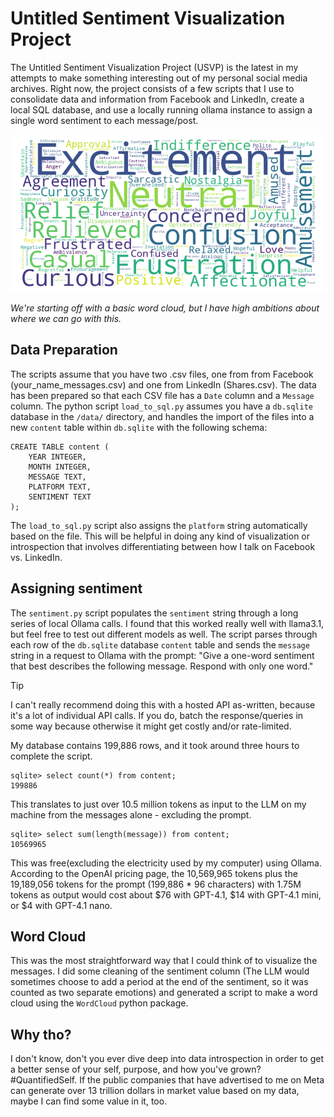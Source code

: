 # Untitled Sentiment Visualization Project

The Untitled Sentiment Visualization Project (USVP) is the latest in my attempts to make something interesting out of my personal social media archives. Right now, the project consists of a few scripts that I use to consolidate data and information from Facebook and LinkedIn, create a local SQL database, and use a locally running ollama instance to assign a single word sentiment to each message/post.

![sentiment wordcloud](sentiment_wordcloud.png)

_We're starting off with a basic word cloud, but I have high ambitions about where we can go with this._

## Data Preparation
The scripts assume that you have two .csv files, one from from Facebook (your_name_messages.csv) and one from LinkedIn (Shares.csv). The data has been prepared so that each CSV file has a `Date` column and a `Message` column. The python script `load_to_sql.py` assumes you have a `db.sqlite` database in the `/data/` directory, and handles the import of the files into a new `content` table within `db.sqlite` with the following schema:

```
CREATE TABLE content (
    YEAR INTEGER,
    MONTH INTEGER,
    MESSAGE TEXT,
    PLATFORM TEXT,
    SENTIMENT TEXT
);
```

The `load_to_sql.py` script also assigns the `platform` string automatically based on the file. This will be helpful in doing any kind of visualization or introspection that involves differentiating between how I talk on Facebook vs. LinkedIn.

## Assigning sentiment
The `sentiment.py` script populates the `sentiment` string through a long series of local Ollama calls. I found that this worked really well with llama3.1, but feel free to test out different models as well. The script parses through each row of the `db.sqlite` database `content` table and sends the `message` string in a request to Ollama with the prompt: "Give a one-word sentiment that best describes the following message. Respond with only one word."

> [!TIP]
> I can't really recommend doing this with a hosted API as-written, because it's a lot of individual API calls. If you do, batch the response/queries in some way because otherwise it might get costly and/or rate-limited.

My database contains 199,886 rows, and it took around three hours to complete the script.

```
sqlite> select count(*) from content;
199886
```

This translates to just over 10.5 million tokens as input to the LLM on my machine from the messages alone - excluding the prompt.

```
sqlite> select sum(length(message)) from content;
10569965
```

This was free(excluding the electricity used by my computer) using Ollama. According to the OpenAI pricing page, the 10,569,965 tokens plus the 19,189,056 tokens for the prompt (199,886 * 96 characters) with 1.75M tokens as output would cost about $76 with GPT-4.1, $14 with GPT-4.1 mini, or $4 with GPT-4.1 nano.

## Word Cloud
This was the most straightforward way that I could think of to visualize the messages. I did some cleaning of the sentiment column (The LLM would sometimes choose to add a period at the end of the sentiment, so it was counted as two separate emotions) and generated a script to make a word cloud using the `WordCloud` python package.

## Why tho?
I don't know, don't you ever dive deep into data introspection in order to get a better sense of your self, purpose, and how you've grown? #QuantifiedSelf. If the public companies that have advertised to me on Meta can generate over 13 trillion dollars in market value based on my data, maybe I can find some value in it, too.
